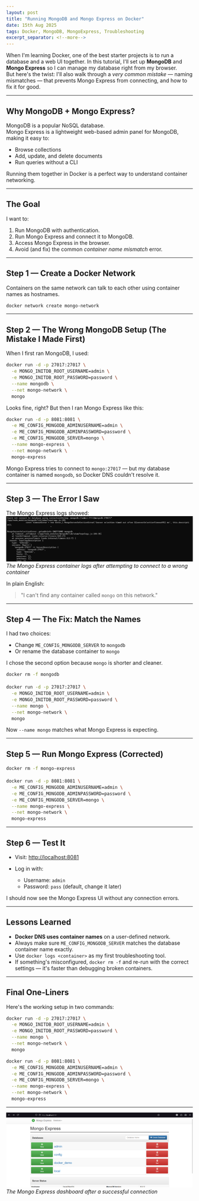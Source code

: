 ```yaml
---
layout: post
title: "Running MongoDB and Mongo Express on Docker"
date: 15th Aug 2025
tags: Docker, MongoDB, MongoExpress, Troubleshooting
excerpt_separator: <!--more-->
---
```


When I'm learning Docker, one of the best starter projects is to run a database and a web UI together. In this tutorial, I'll set up **MongoDB** and **Mongo Express** so I can manage my database right from my browser.<!--more-->  
But here's the twist: I'll also walk through a *very common mistake* — naming mismatches — that prevents Mongo Express from connecting, and how to fix it for good.

---

## Why MongoDB + Mongo Express?
MongoDB is a popular NoSQL database.  
Mongo Express is a lightweight web-based admin panel for MongoDB, making it easy to:
- Browse collections
- Add, update, and delete documents
- Run queries without a CLI

Running them together in Docker is a perfect way to understand container networking.

---

## The Goal
I want to:
1. Run MongoDB with authentication.
2. Run Mongo Express and connect it to MongoDB.
3. Access Mongo Express in the browser.
4. Avoid (and fix) the common *container name mismatch* error.

---

## Step 1 — Create a Docker Network
Containers on the same network can talk to each other using container names as hostnames.

```bash
docker network create mongo-network
````

---

## Step 2 — The **Wrong** MongoDB Setup (The Mistake I Made First)

When I first ran MongoDB, I used:

```bash
docker run -d -p 27017:27017 \
  -e MONGO_INITDB_ROOT_USERNAME=admin \
  -e MONGO_INITDB_ROOT_PASSWORD=password \
  --name mongodb \
  --net mongo-network \
  mongo
```

Looks fine, right?
But then I ran Mongo Express like this:

```bash
docker run -d -p 8081:8081 \
  -e ME_CONFIG_MONGODB_ADMINUSERNAME=admin \
  -e ME_CONFIG_MONGODB_ADMINPASSWORD=password \
  -e ME_CONFIG_MONGODB_SERVER=mongo \
  --name mongo-express \
  --net mongo-network \
  mongo-express
```

Mongo Express tries to connect to `mongo:27017` — but my database container is named `mongodb`, so Docker DNS couldn't resolve it.

---

## Step 3 — The Error I Saw

The Mongo Express logs showed:
![Mongo Express Error Screenshot](https://raw.githubusercontent.com/richiebthomas/blog/refs/heads/main/assets/images/Docker-Basics-15-08-2025/Screenshot%202025-08-15%20151626.png "Mongo Express Connection Error")
*The Mongo Express container logs after attempting to connect to a wrong container*

In plain English:

> "I can't find any container called `mongo` on this network."

---

## Step 4 — The Fix: Match the Names

I had two choices:

* Change `ME_CONFIG_MONGODB_SERVER` to `mongodb`
* Or rename the database container to `mongo`

I chose the second option because `mongo` is shorter and cleaner.

```bash
docker rm -f mongodb

docker run -d -p 27017:27017 \
  -e MONGO_INITDB_ROOT_USERNAME=admin \
  -e MONGO_INITDB_ROOT_PASSWORD=password \
  --name mongo \
  --net mongo-network \
  mongo
```

Now `--name mongo` matches what Mongo Express is expecting.

---

## Step 5 — Run Mongo Express (Corrected)

```bash
docker rm -f mongo-express

docker run -d -p 8081:8081 \
  -e ME_CONFIG_MONGODB_ADMINUSERNAME=admin \
  -e ME_CONFIG_MONGODB_ADMINPASSWORD=password \
  -e ME_CONFIG_MONGODB_SERVER=mongo \
  --name mongo-express \
  --net mongo-network \
  mongo-express
```

---

## Step 6 — Test It

* Visit: [http://localhost:8081](http://localhost:8081)
* Log in with:

  * Username: `admin`
  * Password: `pass` (default, change it later)

I should now see the Mongo Express UI without any connection errors.

---

## Lessons Learned

* **Docker DNS uses container names** on a user-defined network.
* Always make sure `ME_CONFIG_MONGODB_SERVER` matches the database container name exactly.
* Use `docker logs <container>` as my first troubleshooting tool.
* If something's misconfigured, `docker rm -f` and re-run with the correct settings — it's faster than debugging broken containers.

---

## Final One-Liners

Here's the working setup in two commands:

```bash
docker run -d -p 27017:27017 \
  -e MONGO_INITDB_ROOT_USERNAME=admin \
  -e MONGO_INITDB_ROOT_PASSWORD=password \
  --name mongo \
  --net mongo-network \
  mongo
```

```bash
docker run -d -p 8081:8081 \
  -e ME_CONFIG_MONGODB_ADMINUSERNAME=admin \
  -e ME_CONFIG_MONGODB_ADMINPASSWORD=password \
  -e ME_CONFIG_MONGODB_SERVER=mongo \
  --name mongo-express \
  --net mongo-network \
  mongo-express
```

---

![Mongo Express Dashboard](https://raw.githubusercontent.com/richiebthomas/blog/refs/heads/main/assets/images/Docker-Basics-15-08-2025/Screenshot%202025-08-15%20150510.png "Mongo Express Dashboard")
*The Mongo Express dashboard after a successful connection*

```

